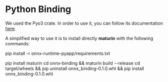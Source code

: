 # Python Binding
We used the Pyo3 crate.
In order to use it, you can follow its documentation [here](https://pyo3.rs/main/getting_started).

A simplified way to use it is to install directly **maturin** with the following commands:



pip install -r onnx-runtime-pyapp/requirements.txt

pip install maturin
cd onnx-binding && maturin build --release
cd target/wheels && pip uninstall onnx_binding-0.1.0.whl && pip install onnx_binding-0.1.0.whl
